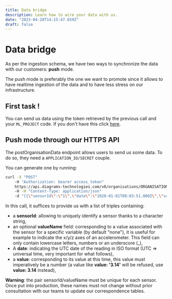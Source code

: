 ```yaml
---
title: Data bridge
description: Learn how to wire your data with us.
date: "2023-04-20T14:15:47.659Z"
draft: false
---
```


# Data bridge

As per the ingestion schema, we have two ways to synchronize the data with our customers: **push** mode.

The push mode is preferably the one we want to promote since it allows to have realtime ingestion of the data and to have less stress on
our infrastructure.

## First task !

You can send us data using the token retrieved by the previous call and your `ML_PROJECT` code. If you don't have this click [here](/authentication).

## Push mode through our HTTPS API

The postOrganisationData endpoint allows users to send us some data. To do so, they need a `APPLICATION_ID/SECRET` couple.

You can generate one by running:

```sh
curl -X "POST"
    -H "Authorization: bearer access_token"
    https://api.diagrams-technologies.com/v0/organisations/ORGANISATION_ID/data/ML_PROJECT
    -H -H "Content-Type: application/json"
    -d "[{\"sensorId\":\"1\",\"date\":\"2020-01-01T08:03:51.000Z\",\"value\":19.9},{\"sensorId\":\"2\",\"date\":\"2020-01-01T08:03:51.000Z\",\"value\":0},{\"sensorId\":\"3\",\"date\":\"2020-01-01T08:03:51.000Z\",\"value\":\"1\"}]"
```

In this call, it suffices to provide us with a list of triples containing:
- a **sensorId**: allowing to uniquely identify a sensor thanks to a character string,
- an optional **valueName** field: corresponding to a value associated with the sensor for a specific variable (by default &quot;none&quot;), it is useful for example to indicate the x/y/z axes of an accelerometer. This field can only contain lowercase letters, numbers or an underscore (_),
- A **date**: indicating the UTC date of the reading in ISO format (UTC => universal time, very important for what follows),
- a **value**: corresponding to its value at this time, this value must imperatively be a number (a value like **value: '3.14'** will be refused, use **value: 3.14** instead),

**Warning**: the pair sensorId/valueName must be unique for each sensor.
 Once put into production, these names must not change without prior consultation with our teams to update our correspondence tables.
